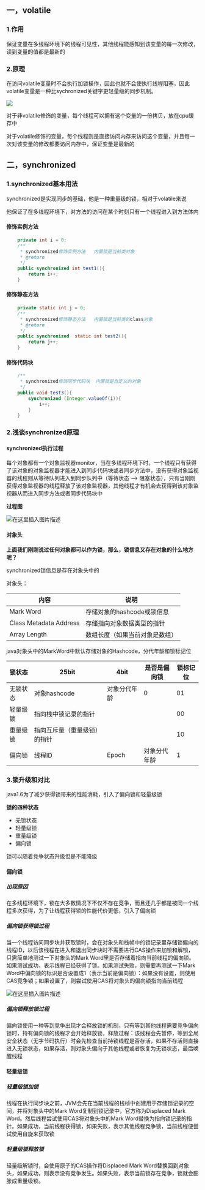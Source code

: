 ## 一，volatile

### 1.作用
保证变量在多线程环境下的线程可见性，其他线程能感知到该变量的每一次修改，读到变量的值都是最新的


### 2.原理
在访问volatile变量时不会执行加锁操作，因此也就不会使执行线程阻塞，因此volatile变量是一种比sychronized关键字更轻量级的同步机制。

![](https://images2015.cnblogs.com/blog/731716/201607/731716-20160708224602686-2141387366.png)


对于非volatile修饰的变量，每个线程可以拥有这个变量的一份拷贝，放在cpu缓存中

对于volatile修饰的变量，每个线程则是直接访问内存来访问这个变量，并且每一次对该变量的修改都要访问内存中，保证变量是最新的

## 二，synchronized

### 1.synchronized基本用法

synchronized是实现同步的基础，他是一种重量级的锁，相对于volatile来说

他保证了在多线程环境下，对方法的访问在某个时刻只有一个线程进入到方法体内

#### 修饰实例方法

```java
    private int i = 0;
    /**
     * synchronized修饰实例方法   内置锁是当前类对象
     * @return
     */
    public synchronized int test1(){
        return i++;
    }
```

#### 修饰静态方法

```java
    private static int j = 0;
    /**
     * synchronized修饰静态方法   内置锁是当前类的class对象
     * @return
     */
    public synchronized  static int test2(){
        return j++;
    }
```

#### 修饰代码块
```java
    /**
     * synchronized修饰同步代码块  内置锁是自定义的对象
     */
    public void test3(){
        synchronized (Integer.valueOf(i)){
            i++;
        }
    }
```

### 2.浅谈synchronized原理


#### synchronized执行过程

每个对象都有一个对象监视器monitor，当在多线程环境下时，一个线程只有获得了该对象的对象监视器才能进入到同步代码块或者同步方法中，没有获得对象监视器的线程则从等待队列进入到同步队列中（等待状态 --> 阻塞状态），只有当刚刚获得对象监视器的线程释放了该对象监视器，其他线程才有机会去获得到该对象监视器从而进入同步方法或者同步代码块中

**过程图**

![在这里插入图片描述](https://img-blog.csdnimg.cn/20190614144715643.png?x-oss-process=image/watermark,type_ZmFuZ3poZW5naGVpdGk,shadow_10,text_aHR0cHM6Ly9ibG9nLmNzZG4ubmV0L3dlaXhpbl80MTkyMjI4OQ==,size_16,color_FFFFFF,t_70)

#### 对象头

**上面我们刚刚说过任何对象都可以作为锁，那么，锁信息又存在对象的什么地方呢？**

synchronized锁信息是存在对象头中的

对象头：

|内容|说明|
|--|---|
|Mark Word|存储对象的hashcode或锁信息|
|Class Metadata Address|存储指向对象数据类型的指针|
|Array Length|数组长度（如果当前对象是数组）|

java对象头中的MarkWord中默认存储对象的Hashcode，分代年龄和锁标记位

|锁状态|25bit|4bit|是否是偏向锁|锁标记位|
|--|--|--|--|--|
|无锁状态|对象hashcode|对象分代年龄|0|01|
|轻量级锁|指向栈中锁记录的指针|||00
|重量级锁|指向互斥量（重量级锁）的指针|||10
|偏向锁|线程ID|Epoch|对象分代年龄|1| 01|

### 3.锁升级和对比

java1.6为了减少获得锁带来的性能消耗，引入了偏向锁和轻量级锁

**锁的四种状态**

* 无锁状态
* 轻量级锁
* 重量级锁
* 偏向锁

锁可以随着竞争状态升级但是不能降级

#### 偏向锁

##### 出现原因

在多线程环境下，锁在大多数情况下不仅不存在竞争，而且还几乎都是被同一个线程多次获得，为了让线程获得锁的性能代价更低，引入了偏向锁


##### 偏向锁获得锁过程

当一个线程访问同步块并获取锁时，会在对象头和栈帧中的锁记录里存储锁偏向的线程ID，以后该线程在进入和退出同步块时不需要进行CAS操作来加锁和解锁，只需简单地测试一下对象头的Mark Word里是否存储着指向当前线程的偏向锁。如果测试成功，表示线程已经获得了锁。如果测试失败，则需要再测试一下Mark Word中偏向锁的标识是否设置成1（表示当前是偏向锁）：如果没有设置，则使用CAS竞争锁；如果设置了，则尝试使用CAS将对象头的偏向锁指向当前线程

![在这里插入图片描述](https://img-blog.csdnimg.cn/20190615003103314.png?x-oss-process=image/watermark,type_ZmFuZ3poZW5naGVpdGk,shadow_10,text_aHR0cHM6Ly9ibG9nLmNzZG4ubmV0L3dlaXhpbl80MTkyMjI4OQ==,size_16,color_FFFFFF,t_70)

##### 偏向锁释放锁过程

偏向锁使用一种等到竞争出现才会释放锁的机制，只有等到其他线程需要竞争偏向锁时，持有偏向锁的线程才会开始释放锁，释放过程：该线程会先暂停，等到全局安全状态（无字节码执行）时会先检查当前持锁线程是否存活，如果不存活则直接进入无锁状态，如果存活，则对象头偏向于其他线程或者恢复为无锁状态，最后唤醒线程

#### 轻量级锁


##### 轻量级锁加锁
线程在执行同步块之前，JVM会先在当前线程的栈桢中创建用于存储锁记录的空间，并将对象头中的Mark Word复制到锁记录中，官方称为Displaced Mark Word。然后线程尝试使用CAS将对象头中的Mark Word替换为指向锁记录的指针。如果成功，当前线程获得锁，如果失败，表示其他线程竞争锁，当前线程便尝试使用自旋来获取锁

##### 轻量级锁释放锁
轻量级解锁时，会使用原子的CAS操作将Displaced Mark Word替换回到对象头，如果成功，则表示没有竞争发生。如果失败，表示当前锁存在竞争，锁就会膨胀成重量级锁。
